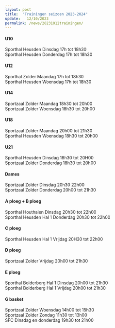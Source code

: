 ```yaml
---
layout: post
title:  "Trainingen seizoen 2023-2024"
update:   12/10/2023
permalink: /news/20231012trainingen/
---
```

#### U10   
Sporthal Heusden      Dinsdag 17h tot 18h30  
Sporthal Heusden      Donderdag 17h tot 18h30  

#### U12  
Sporthal Zolder       Maandag 17h tot 18h30  
Sporthal Heusden      Woensdag 17h tot 18h30  

#### U14  
Sportzaal  Zolder  		Maandag 18h30 tot 20h00  
Sportzaal  Zolder  		Woensdag 18h30 tot 20h00  

#### U18   
Sportzaal  Zolder 		Maandag 20h00 tot 21h30  
Sporthal Heusden 	  	Woensdag 18h30 tot 20h00  

#### U21  
Sporthal Heusden 		Dinsdag 18h30 tot 20H00  
Sportzaal Zolder 		Donderdag 18h30 tot 20h00  

#### Dames  
Sportzaal Zolder 		Dinsdag 20h30 22h00  
Sportzaal Zolder 		Donderdag 20h00 tot 21h30  

#### A ploeg + B ploeg  
Sporthal Houthalen 		Dinsdag 20h30 tot 22h00  
Sporthal Heusden  	Hal 1	Donderdag   20h30 tot 22h00  

#### C ploeg  
Sporthal Heusden 	Hal 1 	Vrijdag  20H30 tot 22h00  

#### D ploeg  
Sportzaal  Zolder 		Vrijdag  20h00 tot 21h30  

#### E ploeg  
Sporthal Bolderberg 	Hal 1 	Dinsdag 20h00 tot 21h30  
Sporthal Bolderberg 	Hal 1	Vrijdag 20h00 tot 21h30	  

#### G basket   
Sportzaal Zolder 		Woensdag 14h00 tot 15h30  
Sportzaal Zolder 		Zondag 11h30 tot 13h00  
SFC 				Dinsdag en donderdag 19h30 tot 21h00  
